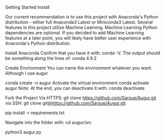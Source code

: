 Getting Started
Install

Our current recommendation is to use this project with Anaconda's Python distribution - either full Anaconda3 Latest or Miniconda3 Latest. Several features in this project utilize Machine Learning. Machine Learning Python dependencies are optional. If you decided to add Machine Learning features at a later point, you will likely have better user experience with Anaconda's Python distribution.

Install Anaconda
Confirm that you have it with: conda -V. The output should be something along the lines of: conda 4.9.2

Create Environment
You can name the environment whatever you want. Although I use augur

conda create -n augur 
Activate the virtual environment
conda activate augur
Note: At the end, you can deactivate it with: conda deactivate

Fork the Project
Via HTTPS: git clone https://github.com/Sarsue/Augur.git
via SSH: git clone git@https://github.com/Sarsue/Augur.git

pip install -r requirements.txt

Navigate into the folder with: cd augur/src

python3 augur.py
